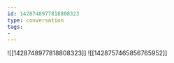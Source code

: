 ```yaml
---
id: 1428748977818808323
type: conversation
tags:
- 
---
```

![[1428748977818808323]]
![[1428757465856765952]]


